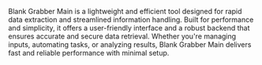 Blank Grabber Main is a lightweight and efficient tool designed for rapid data extraction and streamlined information handling. Built for performance and simplicity, it offers a user-friendly interface and a robust backend that ensures accurate and secure data retrieval. Whether you're managing inputs, automating tasks, or analyzing results, Blank Grabber Main delivers fast and reliable performance with minimal setup.
